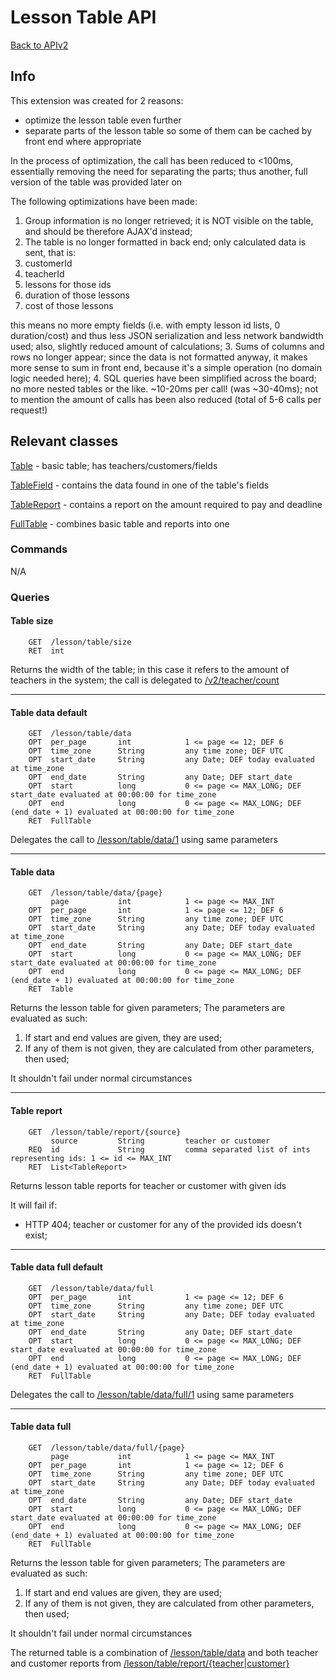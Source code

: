 # Lesson Table API

[Back to APIv2](./APIv2.md#api-v2)

## Info

This extension was created for 2 reasons:
* optimize the lesson table even further
* separate parts of the lesson table so some of them can be cached by front end where appropriate

In the process of optimization, the call has been reduced to <100ms, essentially removing the need for separating the
parts; thus another, full version of the table was provided later on

The following optimizations have been made:

1. Group information is no longer retrieved; it is NOT visible on the table, and should be therefore AJAX'd instead;
2. The table is no longer formatted in back end; only calculated data is sent, that is:
  1. customerId
  2. teacherId
  3. lessons for those ids
  4. duration of those lessons
  5. cost of those lessons
  
  this means no more empty fields (i.e. with empty lesson id lists, 0 duration/cost) and thus less JSON serialization
  and less network bandwidth used; also, slightly reduced amount of calculations;
3. Sums of columns and rows no longer appear; since the data is not formatted anyway, it makes more sense to sum
in front end, because it's a simple operation (no domain logic needed here);
4. SQL queries have been simplified across the board; no more nested tables or the like. ~10-20ms per call!
(was ~30-40ms); not to mention the amount of calls has been also reduced (total of 5-6 calls per request!)

## Relevant classes

[Table](../../src/main/java/com/superum/api/v2/table/Table.java) - basic table; has teachers/customers/fields

[TableField](../../src/main/java/com/superum/api/v2/table/TableField.java) - contains the data found in one of the table's fields

[TableReport](../../src/main/java/com/superum/api/v2/table/TableReport.java) - contains a report on the amount required to pay and deadline

[FullTable](../../src/main/java/com/superum/api/v2/table/FullTable.java) - combines basic table and reports into one

### Commands

N/A

### Queries

#### Table size
```
    GET  /lesson/table/size
    RET  int
```

Returns the width of the table; in this case it refers to the amount of teachers in the system;
the call is delegated to [/v2/teacher/count](../v2/Teacher.md#count-all)

------

#### Table data default
```
    GET  /lesson/table/data
    OPT  per_page       int            1 <= page <= 12; DEF 6
    OPT  time_zone      String         any time zone; DEF UTC
    OPT  start_date     String         any Date; DEF today evaluated at time_zone
    OPT  end_date       String         any Date; DEF start_date
    OPT  start          long           0 <= page <= MAX_LONG; DEF start_date evaluated at 00:00:00 for time_zone
    OPT  end            long           0 <= page <= MAX_LONG; DEF (end_date + 1) evaluated at 00:00:00 for time_zone
    RET  FullTable
```

Delegates the call to [/lesson/table/data/1](#table-data) using same parameters

------

#### Table data
```
    GET  /lesson/table/data/{page}
         page           int            1 <= page <= MAX_INT
    OPT  per_page       int            1 <= page <= 12; DEF 6
    OPT  time_zone      String         any time zone; DEF UTC
    OPT  start_date     String         any Date; DEF today evaluated at time_zone
    OPT  end_date       String         any Date; DEF start_date
    OPT  start          long           0 <= page <= MAX_LONG; DEF start_date evaluated at 00:00:00 for time_zone
    OPT  end            long           0 <= page <= MAX_LONG; DEF (end_date + 1) evaluated at 00:00:00 for time_zone
    RET  Table
```

Returns the lesson table for given parameters;
The parameters are evaluated as such:

1. If start and end values are given, they are used;
2. If any of them is not given, they are calculated from other parameters, then used;

It shouldn't fail under normal circumstances

------

#### Table report
```
    GET  /lesson/table/report/{source}
         source         String         teacher or customer
    REQ  id             String         comma separated list of ints representing ids: 1 <= id <= MAX_INT
    RET  List<TableReport>
```

Returns lesson table reports for teacher or customer with given ids

It will fail if:
* HTTP 404; teacher or customer for any of the provided ids doesn't exist;

------

#### Table data full default
```
    GET  /lesson/table/data/full
    OPT  per_page       int            1 <= page <= 12; DEF 6
    OPT  time_zone      String         any time zone; DEF UTC
    OPT  start_date     String         any Date; DEF today evaluated at time_zone
    OPT  end_date       String         any Date; DEF start_date
    OPT  start          long           0 <= page <= MAX_LONG; DEF start_date evaluated at 00:00:00 for time_zone
    OPT  end            long           0 <= page <= MAX_LONG; DEF (end_date + 1) evaluated at 00:00:00 for time_zone
    RET  FullTable
```

Delegates the call to [/lesson/table/data/full/1](#table-data-full) using same parameters

------

#### Table data full
```
    GET  /lesson/table/data/full/{page}
         page           int            1 <= page <= MAX_INT
    OPT  per_page       int            1 <= page <= 12; DEF 6
    OPT  time_zone      String         any time zone; DEF UTC
    OPT  start_date     String         any Date; DEF today evaluated at time_zone
    OPT  end_date       String         any Date; DEF start_date
    OPT  start          long           0 <= page <= MAX_LONG; DEF start_date evaluated at 00:00:00 for time_zone
    OPT  end            long           0 <= page <= MAX_LONG; DEF (end_date + 1) evaluated at 00:00:00 for time_zone
    RET  FullTable
```

Returns the lesson table for given parameters;
The parameters are evaluated as such:

1. If start and end values are given, they are used;
2. If any of them is not given, they are calculated from other parameters, then used;

It shouldn't fail under normal circumstances

The returned table is a combination of [/lesson/table/data](#table-data) and 
both teacher and customer reports from [/lesson/table/report/{teacher|customer}](#table-report)

